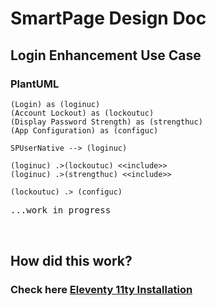 # SmartPage Design Doc

## Login Enhancement Use Case
### PlantUML
```plantuml
(Login) as (loginuc)
(Account Lockout) as (lockoutuc)
(Display Password Strength) as (strengthuc)
(App Configuration) as (configuc)

SPUserNative --> (loginuc)

(loginuc) .>(lockoutuc) <<include>>
(loginuc) .>(strengthuc) <<include>>

(lockoutuc) .> (configuc)
```
<pre>
...work in progress


</pre>


## How did this work?
### Check here  [Eleventy 11ty Installation](./install11t)